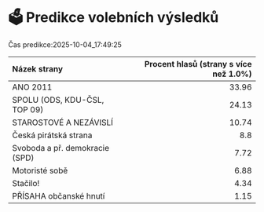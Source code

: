 # 🗳️ Predikce volebních výsledků

Čas predikce:2025-10-04_17:49:25

| Názek strany                   |   Procent hlasů (strany s více než 1.0%) |
|:-------------------------------|-----------------------------------------:|
| ANO 2011                       |                                    33.96 |
| SPOLU (ODS, KDU-ČSL, TOP 09)   |                                    24.13 |
| STAROSTOVÉ A NEZÁVISLÍ         |                                    10.74 |
| Česká pirátská strana          |                                     8.8  |
| Svoboda a př. demokracie (SPD) |                                     7.72 |
| Motoristé sobě                 |                                     6.88 |
| Stačilo!                       |                                     4.34 |
| PŘÍSAHA občanské hnutí         |                                     1.15 |
